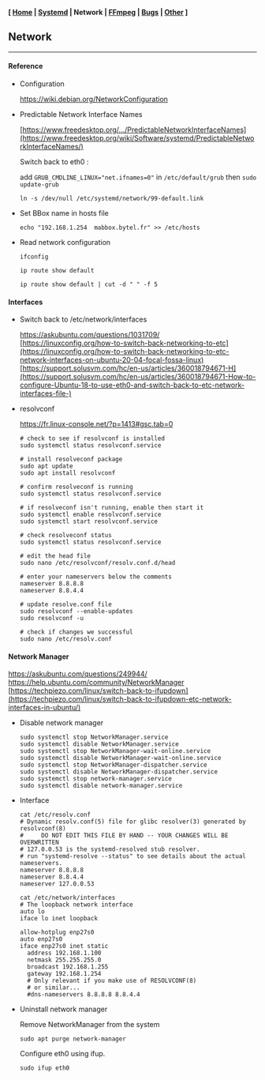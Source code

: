 <link href="style.css" rel="stylesheet"></link>

**[ [Home](00-Home.html) | [Systemd](01-Systemd.html) | Network | [FFmpeg](03-FFmpeg.html) | [Bugs](04-Bugs.html) | [Other](99-Other.html) ]**

## Network

---

#### Reference

* Configuration
    
    https://wiki.debian.org/NetworkConfiguration  

* Predictable Network Interface Names
    
    [https://www.freedesktop.org/.../PredictableNetworkInterfaceNames](https://www.freedesktop.org/wiki/Software/systemd/PredictableNetworkInterfaceNames/)  
    
    Switch back to eth0 :
    
    add `GRUB_CMDLINE_LINUX="net.ifnames=0"` in `/etc/default/grub`
    then `sudo update-grub`
    
    `ln -s /dev/null /etc/systemd/network/99-default.link`
    
* Set BBox name in hosts file

    `echo "192.168.1.254  mabbox.bytel.fr" >> /etc/hosts`

* Read network configuration
    
    `ifconfig`
    
    `ip route show default`
    
    `ip route show default | cut -d " " -f 5`
    

#### Interfaces

* Switch back to /etc/network/interfaces
    
    https://askubuntu.com/questions/1031709/  
    [https://linuxconfig.org/how-to-switch-back-networking-to-etc](https://linuxconfig.org/how-to-switch-back-networking-to-etc-network-interfaces-on-ubuntu-20-04-focal-fossa-linux)  
    [https://support.solusvm.com/hc/en-us/articles/360018794671-H](https://support.solusvm.com/hc/en-us/articles/360018794671-How-to-configure-Ubuntu-18-to-use-eth0-and-switch-back-to-etc-network-interfaces-file-)  

* resolvconf
    
    https://fr.linux-console.net/?p=1413#gsc.tab=0  
    
    ```
    # check to see if resolvconf is installed
    sudo systemctl status resolvconf.service

    # install resolveconf package
    sudo apt update
    sudo apt install resolvconf

    # confirm resolveconf is running
    sudo systemctl status resolvconf.service

    # if resolveconf isn't running, enable then start it
    sudo systemctl enable resolvconf.service
    sudo systemctl start resolvconf.service

    # check resolveconf status
    sudo systemctl status resolvconf.service

    # edit the head file
    sudo nano /etc/resolvconf/resolv.conf.d/head

    # enter your nameservers below the comments
    nameserver 8.8.8.8
    nameserver 8.8.4.4

    # update resolve.conf file
    sudo resolvconf --enable-updates
    sudo resolvconf -u

    # check if changes we successful
    sudo nano /etc/resolv.conf
    ```

#### Network Manager

https://askubuntu.com/questions/249944/  
https://help.ubuntu.com/community/NetworkManager  
[https://techpiezo.com/linux/switch-back-to-ifupdown](https://techpiezo.com/linux/switch-back-to-ifupdown-etc-network-interfaces-in-ubuntu/)  

* Disable network manager

    ```
    sudo systemctl stop NetworkManager.service
    sudo systemctl disable NetworkManager.service
    sudo systemctl stop NetworkManager-wait-online.service
    sudo systemctl disable NetworkManager-wait-online.service
    sudo systemctl stop NetworkManager-dispatcher.service
    sudo systemctl disable NetworkManager-dispatcher.service
    sudo systemctl stop network-manager.service
    sudo systemctl disable network-manager.service
    ```

* Interface
    
    ```
    cat /etc/resolv.conf 
    # Dynamic resolv.conf(5) file for glibc resolver(3) generated by resolvconf(8)
    #     DO NOT EDIT THIS FILE BY HAND -- YOUR CHANGES WILL BE OVERWRITTEN
    # 127.0.0.53 is the systemd-resolved stub resolver.
    # run "systemd-resolve --status" to see details about the actual nameservers.
    nameserver 8.8.8.8
    nameserver 8.8.4.4
    nameserver 127.0.0.53
    ```

    ```
    cat /etc/network/interfaces
    # The loopback network interface
    auto lo
    iface lo inet loopback

    allow-hotplug enp27s0
    auto enp27s0
    iface enp27s0 inet static
      address 192.168.1.100
      netmask 255.255.255.0
      broadcast 192.168.1.255
      gateway 192.168.1.254
      # Only relevant if you make use of RESOLVCONF(8)
      # or similar...
      #dns-nameservers 8.8.8.8 8.8.4.4
    ```

* Uninstall network manager

    Remove NetworkManager from the system

    ```
    sudo apt purge network-manager
    ```

    Configure eth0 using ifup.

    ```
    sudo ifup eth0
    ```

<!--

* Netplan
    
    https://askubuntu.com/questions/1034711/  
    https://askubuntu.com/questions/1080230/  
    https://forum.ubuntu-fr.org/viewtopic.php?id=2078751  

-->


